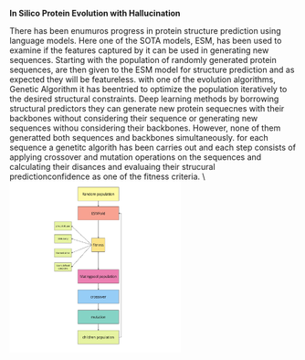 **In Silico Protein Evolution with Hallucination**


There has been enumuros progress in protein structure prediction using language models. Here one of
the SOTA models, ESM, has been used to examine if the features captured by it can be used in generating new sequences. Starting with the population of randomly generated protein sequences, are then given to the ESM model for structure
prediction and as expected they will be featureless. with one of the evolution algorithms, Genetic Algorithm it has beentried to optimize the population iteratively to the desired structural constraints. 
Deep learning methods by borrowing structural predictors they can generate new protein sequecnes with
their backbones without considering their sequence or generating new sequences withou considering their backbones.
However, none of them generatted both sequences and backbones simultaneously.
for each sequence a genetitc algorith has been carries out and each step consists of applying crossover and mutation operations on the sequences and calculating their disances and evaluaing their strucural predictionconfidence as one of the fitness criteria.
\\
<img src="Flowchart.jpg" alt="ProteinEvolution" width="300" height="300">


